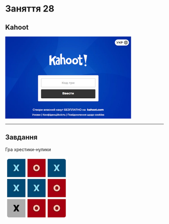 # Заняття 28


## Kahoot

[![kahoot](kahoot.png)](https://kahoot.it/)

---


## Завдання 

Гра хрестики-нулики

<img src="game.jpg" width='200'>